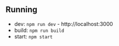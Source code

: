 ## Running
- dev: ```npm run dev``` - http://localhost:3000
- build: ```npm run build``` 
- start: ```npm start```

